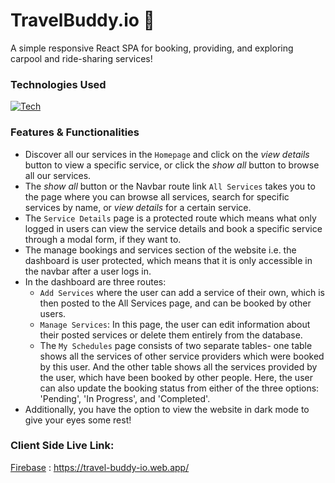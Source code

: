 # TravelBuddy.io 🚗

A simple responsive React SPA for booking, providing, and exploring carpool and ride-sharing services!

### Technologies Used

[![Tech](https://skillicons.dev/icons?i=js,react,tailwind,firebase,nodejs,express,mongodb&theme=dark)](https://skillicons.dev)

### Features & Functionalities

- Discover all our services in the `Homepage` and click on the _view details_ button to view a specific service, or click the _show all_ button to browse all our services.
- The _show all_ button or the Navbar route link `All Services` takes you to the page where you can browse all services, search for specific services by name, or _view details_ for a certain service.
- The `Service Details` page is a protected route which means what only logged in users can view the service details and book a specific service through a modal form, if they want to.
- The manage bookings and services section of the website i.e. the dashboard is user protected, which means that it is only accessible in the navbar after a user logs in.
- In the dashboard are three routes:
  - `Add Services` where the user can add a service of their own, which is then posted to the All Services page, and can be booked by other users.
  - `Manage Services`: In this page, the user can edit information about their posted services or delete them entirely from the database.
  - The `My Schedules` page consists of two separate tables- one table shows all the services of other service providers which were booked by this user. And the other table shows all the services provided by the user, which have been booked by other people. Here, the user can also update the booking status from either of the three options: 'Pending', 'In Progress', and 'Completed'.
- Additionally, you have the option to view the website in dark mode to give your eyes some rest!

### Client Side Live Link:

[Firebase](https://travel-buddy-io.web.app/) : https://travel-buddy-io.web.app/
